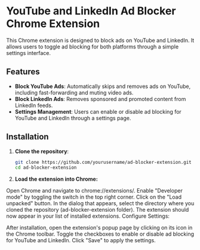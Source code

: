 # YouTube and LinkedIn Ad Blocker Chrome Extension

This Chrome extension is designed to block ads on YouTube and LinkedIn. It allows users to toggle ad blocking for both platforms through a simple settings interface.

## Features

- **Block YouTube Ads**: Automatically skips and removes ads on YouTube, including fast-forwarding and muting video ads.
- **Block LinkedIn Ads**: Removes sponsored and promoted content from LinkedIn feeds.
- **Settings Management**: Users can enable or disable ad blocking for YouTube and LinkedIn through a settings page.

## Installation

1. **Clone the repository**:
   
   ```bash
   git clone https://github.com/yourusername/ad-blocker-extension.git
   cd ad-blocker-extension

2. **Load the extension into Chrome:**

Open Chrome and navigate to chrome://extensions/.
Enable "Developer mode" by toggling the switch in the top right corner.
Click on the "Load unpacked" button.
In the dialog that appears, select the directory where you cloned the repository (ad-blocker-extension folder).
The extension should now appear in your list of installed extensions.
Configure Settings:

After installation, open the extension's popup page by clicking on its icon in the Chrome toolbar.
Toggle the checkboxes to enable or disable ad blocking for YouTube and LinkedIn.
Click "Save" to apply the settings.
